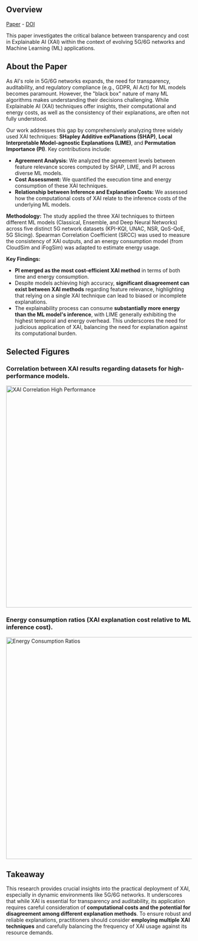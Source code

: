 ## Overview

[Paper](/files/papers/globecom2024/paper.pdf) - [DOI](https://doi.org/10.1109/gcwkshp64532.2024.11100910)

This paper investigates the critical balance between transparency and cost in Explainable AI (XAI) within the context of evolving 5G/6G networks and Machine Learning (ML) applications.

## About the Paper

As AI's role in 5G/6G networks expands, the need for transparency, auditability, and regulatory compliance (e.g., GDPR, AI Act) for ML models becomes paramount. However, the "black box" nature of many ML algorithms makes understanding their decisions challenging. While Explainable AI (XAI) techniques offer insights, their computational and energy costs, as well as the consistency of their explanations, are often not fully understood.

Our work addresses this gap by comprehensively analyzing three widely used XAI techniques: **SHapley Additive exPlanations (SHAP)**, **Local Interpretable Model-agnostic Explanations (LIME)**, and **Permutation Importance (PI)**. Key contributions include:

-   **Agreement Analysis:** We analyzed the agreement levels between feature relevance scores computed by SHAP, LIME, and PI across diverse ML models.
-   **Cost Assessment:** We quantified the execution time and energy consumption of these XAI techniques.
-   **Relationship between Inference and Explanation Costs:** We assessed how the computational costs of XAI relate to the inference costs of the underlying ML models.

**Methodology:**
The study applied the three XAI techniques to thirteen different ML models (Classical, Ensemble, and Deep Neural Networks) across five distinct 5G network datasets (KPI-KQI, UNAC, NSR, QoS-QoE, 5G Slicing). Spearman Correlation Coefficient (SRCC) was used to measure the consistency of XAI outputs, and an energy consumption model (from CloudSim and iFogSim) was adapted to estimate energy usage.

**Key Findings:**
-   **PI emerged as the most cost-efficient XAI method** in terms of both time and energy consumption.
-   Despite models achieving high accuracy, **significant disagreement can exist between XAI methods** regarding feature relevance, highlighting that relying on a single XAI technique can lead to biased or incomplete explanations.
-   The explainability process can consume **substantially more energy than the ML model's inference**, with LIME generally exhibiting the highest temporal and energy overhead. This underscores the need for judicious application of XAI, balancing the need for explanation against its computational burden.

## Selected Figures

### Correlation between XAI results regarding datasets for high-performance models.

<img src="/files/papers/globecom2024/correlation.png" alt="XAI Correlation High Performance" width="600" />

### Energy consumption ratios (XAI explanation cost relative to ML inference cost).

<img src="/files/papers/globecom2024/energy.png" alt="Energy Consumption Ratios" width="600" />

## Takeaway

This research provides crucial insights into the practical deployment of XAI, especially in dynamic environments like 5G/6G networks. It underscores that while XAI is essential for transparency and auditability, its application requires careful consideration of **computational costs and the potential for disagreement among different explanation methods**. To ensure robust and reliable explanations, practitioners should consider **employing multiple XAI techniques** and carefully balancing the frequency of XAI usage against its resource demands.